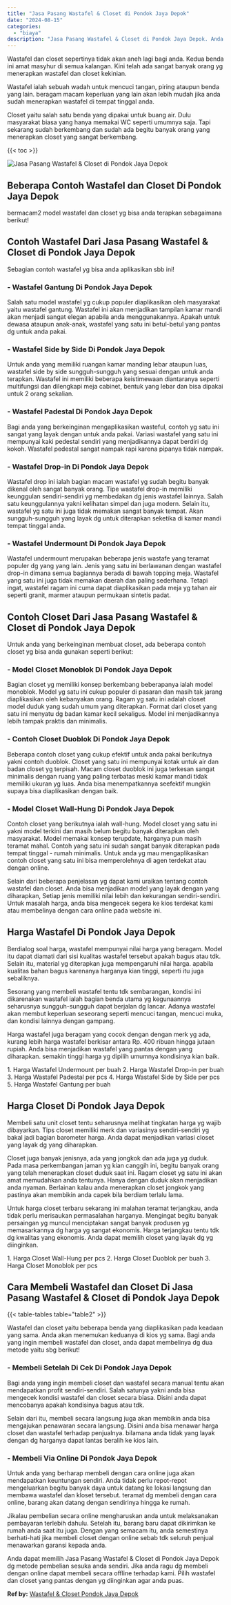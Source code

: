 ```yaml
---
title: "Jasa Pasang Wastafel & Closet di Pondok Jaya Depok"
date: "2024-08-15"
categories: 
  - "biaya"
description: "Jasa Pasang Wastafel & Closet di Pondok Jaya Depok. Anda dapat memilih Jasa Pasang Wastafel & Closet di Pondok Jaya Depok dg metode pembelian sesuka anda sen..."
---
```


Wastafel dan closet sepertinya tidak akan aneh lagi bagi anda. Kedua benda ini amat masyhur di semua kalangan. Kini telah ada sangat banyak orang yg menerapkan wastafel dan closet kekinian.

Wastafel ialah sebuah wadah untuk mencuci tangan, piring ataupun benda yang lain. beragam macam keperluan yang lain akan lebih mudah jika anda sudah menerapkan wastafel di tempat tinggal anda.

Closet yaitu salah satu benda yang dipakai untuk buang air. Dulu masyarakat biasa yang hanya memakai WC seperti umumnya saja. Tapi sekarang sudah berkembang dan sudah ada begitu banyak orang yang menerapkan closet yang sangat berkembang.

{{< toc >}}

![Jasa Pasang Wastafel & Closet di Pondok Jaya Depok](/images/wastafel-closet-murah51.png)

## Beberapa Contoh Wastafel dan Closet Di Pondok Jaya Depok

bermacam2 model wastafel dan closet yg bisa anda terapkan sebagaimana berikut!

## Contoh Wastafel Dari Jasa Pasang Wastafel & Closet di Pondok Jaya Depok

Sebagian contoh wastafel yg bisa anda aplikasikan sbb ini!

### \- Wastafel Gantung Di Pondok Jaya Depok

Salah satu model wastafel yg cukup populer diaplikasikan oleh masyarakat yaitu wastafel gantung. Wastafel ini akan menjadikan tampilan kamar mandi akan menjadi sangat elegan apabila anda menggunakannya. Apakah untuk dewasa ataupun anak-anak, wastafel yang satu ini betul-betul yang pantas dg untuk anda pakai.

### \- Wastafel Side by Side Di Pondok Jaya Depok

Untuk anda yang memiliki ruangan kamar manding lebar ataupun luas, wastafel side by side sungguh-sungguh yang sesuai dengan untuk anda terapkan. Wastafel ini memiliki beberapa keistimewaan diantaranya seperti multifungsi dan dilengkapi meja cabinet, bentuk yang lebar dan bisa dipakai untuk 2 orang sekalian.

### \- Wastafel Padestal Di Pondok Jaya Depok

Bagi anda yang berkeinginan mengaplikasikan wasteful, contoh yg satu ini sangat yang layak dengan untuk anda pakai. Variasi wastafel yang satu ini mempunyai kaki pedestal sendiri yang menjadikannya dapat berdiri dg kokoh. Wastafel pedestal sangat nampak rapi karena pipanya tidak nampak.

### \- Wastafel Drop-in Di Pondok Jaya Depok

Wastafel drop ini ialah bagian macam wastafel yg sudah begitu banyak dikenal oleh sangat banyak orang. Tipe wastafel drop-in memiliki keunggulan sendiri-sendiri yg membedakan dg jenis wastafel lainnya. Salah satu keunggulannya yakni kelihatan simpel dan juga modern. Selain itu, wastafel yg satu ini juga tidak memakan sangat banyak tempat. Akan sungguh-sungguh yang layak dg untuk diterapkan seketika di kamar mandi tempat tinggal anda.

### \- Wastafel Undermount Di Pondok Jaya Depok

Wastafel undermount merupakan beberapa jenis wastafe yang teramat populer dg yang yang lain. Jenis yang satu ini berlawanan dengan wastafel drop-in dimana semua bagiannya berada di bawah topping meja. Wastafel yang satu ini juga tidak memakan daerah dan paling sederhana. Tetapi ingat, wastafel ragam ini cuma dapat diaplikasikan pada meja yg tahan air seperti granit, marmer ataupun permukaan sintetis padat.

## Contoh Closet Dari Jasa Pasang Wastafel & Closet di Pondok Jaya Depok

Untuk anda yang berkeinginan membuat closet, ada beberapa contoh closet yg bisa anda gunakan seperti berikut:

### \- Model Closet Monoblok Di Pondok Jaya Depok

Bagian closet yg memiliki konsep berkembang beberapanya ialah model monoblok. Model yg satu ini cukup populer di pasaran dan masih tak jarang diaplikasikan oleh kebanyakan orang. Ragam yg satu ini adalah closet model duduk yang sudah umum yang diterapkan. Format dari closet yang satu ini menyatu dg badan kamar kecil sekaligus. Model ini menjadikannya lebih tampak praktis dan minimalis.

### \- Contoh Closet Duoblok Di Pondok Jaya Depok

Beberapa contoh closet yang cukup efektif untuk anda pakai berikutnya yakni contoh duoblok. Closet yang satu ini mempunyai kotak untuk air dan badan closet yg terpisah. Macam closet duoblok ini juga terkesan sangat minimalis dengan ruang yang paling terbatas meski kamar mandi tidak memiliki ukuran yg luas. Anda bisa menempatkannya seefektif mungkin supaya bisa diaplikasikan dengan baik.

### \- Model Closet Wall-Hung Di Pondok Jaya Depok

Contoh closet yang berikutnya ialah wall-hung. Model closet yang satu ini yakni model terkini dan masih belum begitu banyak diterapkan oleh masyarakat. Model memakai konsep terupdate, harganya pun masih teramat mahal. Contoh yang satu ini sudah sangat banyak diterapkan pada tempat tinggal - rumah minimalis. Untuk anda yg mau mengaplikasikan contoh closet yang satu ini bisa memperolehnya di agen terdekat atau dengan online.

Selain dari beberapa penjelasan yg dapat kami uraikan tentang contoh wastafel dan closet. Anda bisa menjadikan model yang layak dengan yang diharapkan, Setiap jenis memiliki nilai lebih dan kekurangan sendiri-sendiri. Untuk masalah harga, anda bisa mengecek segera ke kios terdekat kami atau membelinya dengan cara online pada website ini.

## Harga Wastafel Di Pondok Jaya Depok

Berdialog soal harga, wastafel mempunyai nilai harga yang beragam. Model itu dapat diamati dari sisi kualitas wastafel tersebut apakah bagus atau tdk. Selain itu, material yg diterapkan juga mempengaruhi nilai harga. apabila kualitas bahan bagus karenanya harganya kian tinggi, seperti itu juga sebaliknya.

Sesorang yang membeli wastafel tentu tdk sembarangan, kondisi ini dikarenakan wastafel ialah bagian benda utama yg kegunaannya seharusnya sungguh-sungguh dapat berjalan dg lancar. Adanya wastafel akan membut keperluan seseorang seperti mencuci tangan, mencuci muka, dan kondisi lainnya dengan gampang.

Harga wastafel juga beragam yang cocok dengan dengan merk yg ada, kurang lebih harga wastafel berkisar antara Rp. 400 ribuan hingga jutaan rupiah. Anda bisa menjadikan wastafel yang pantas dengan yang diharapkan. semakin tinggi harga yg dipilih umumnya kondisinya kian baik.

1\. Harga Wastafel Undermount per buah 2. Harga Wastafel Drop-in per buah 3. Harga Wastafel Padestal per pcs 4. Harga Wastafel Side by Side per pcs 5. Harga Wastafel Gantung per buah

## Harga Closet Di Pondok Jaya Depok

Membeli satu unit closet tentu seharusnya melihat tingkatan harga yg wajib dibayarkan. Tips closet memiliki merk dan variasinya sendiri-sendiri yg bakal jadi bagian barometer harga. Anda dapat menjadikan variasi closet yang layak dg yang diharapkan.

Closet juga banyak jenisnya, ada yang jongkok dan ada juga yg duduk. Pada masa perkembangan jaman yg kian canggih ini, begitu banyak orang yang telah menerapkan closet duduk saat ini. Ragam closet yg satu ini akan amat memudahkan anda tentunya. Hanya dengan duduk akan menjadikan anda nyaman. Berlainan kalau anda menerapkan closet jongkok yang pastinya akan membikin anda capek bila berdiam terlalu lama.

Untuk harga closet terbaru sekarang ini malahan teramat terjangkau, anda tidak perlu merisaukan permasalahan harganya. Mengingat begitu banyak persaingan yg muncul menciptakan sangat banyak produsen yg memasarkannya dg harga yg sangat ekonomis. Harga terjangkau tentu tdk dg kwalitas yang ekonomis. Anda dapat memilih closet yang layak dg yg diinginkan.

1\. Harga Closet Wall-Hung per pcs 2. Harga Closet Duoblok per buah 3. Harga Closet Monoblok per pcs

## Cara Membeli Wastafel dan Closet Di Jasa Pasang Wastafel & Closet di Pondok Jaya Depok

{{< table-tables table="table2" >}}

Wastafel dan closet yaitu beberapa benda yang diaplikasikan pada keadaan yang sama. Anda akan menemukan keduanya di kios yg sama. Bagi anda yang ingin membeli wastafel dan closet, anda dapat membelinya dg dua metode yaitu sbg berikut!

### \- Membeli Setelah Di Cek Di Pondok Jaya Depok

Bagi anda yang ingin membeli closet dan wastafel secara manual tentu akan mendapatkan profit sendiri-sendiri. Salah satunya yakni anda bisa mengecek kondisi wastafel dan closet secara biasa. Disini anda dapat mencobanya apakah kondisinya bagus atau tdk.

Selain dari itu, membeli secara langsung juga akan membikin anda bisa mengajukan penawaran secara langsung. Disini anda bisa menawar harga closet dan wastafel terhadap penjualnya. bilamana anda tidak yang layak dengan dg harganya dapat lantas beralih ke kios lain.

### \- Membeli Via Online Di Pondok Jaya Depok

Untuk anda yang berharap membeli dengan cara online juga akan mendapatkan keuntungan sendiri. Anda tidak perlu repot-repot mengeluarkan begitu banyak daya untuk datang ke lokasi langsung dan membawa wastafel dan kloset tersebut. teramat dg membeli dengan cara online, barang akan datang dengan sendirinya hingga ke rumah.

Jikalau pembelian secara online mengharuskan anda untuk melaksanakan pembayaran terlebih dahulu. Setelah itu, barang baru dapat dikirimkan ke rumah anda saat itu juga. Dengan yang semacam itu, anda semestinya berhati-hati jika membeli closet dengan online sebab tdk seluruh penjual menawarkan garansi kepada anda.

Anda dapat memilih Jasa Pasang Wastafel & Closet di Pondok Jaya Depok dg metode pembelian sesuka anda sendiri. Jika anda ragu dg membeli dengan online dapat membeli secara offline terhadap kami. Pilih wastafel dan closet yang pantas dengan yg diinginkan agar anda puas.

**Ref by:** [Wastafel & Closet Pondok Jaya Depok](https://id.wikipedia.org/wiki/Wastafel)
